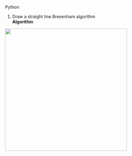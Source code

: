 Python
1. Draw a straight line Bresenham algorithm <br />
<strong>Algorithm</strong>
<img src="https://user-images.githubusercontent.com/79833361/194753567-04f8277c-bd09-4fb7-8e96-a9f4af7b40bf.png"  width="400"/>
